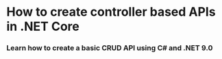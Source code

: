 # How to create controller based APIs in .NET Core

### Learn how to create a basic CRUD API using C# and .NET 9.0
